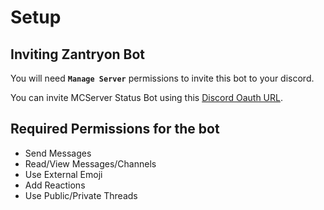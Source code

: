 # Setup

## Inviting Zantryon Bot


You will need **`Manage Server`** permissions to invite this bot to your discord.

You can invite MCServer Status Bot using this [Discord Oauth URL](https://discord.com/oauth2/authorize?client_id=878842219036024872&permissions=-30020514&scope=bot+applications.commands+identify+guilds).

## Required Permissions for the bot

* Send Messages
* Read/View Messages/Channels
* Use External Emoji
* Add Reactions
* Use Public/Private Threads
